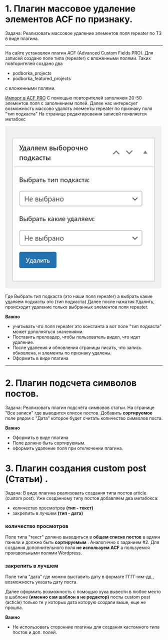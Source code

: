 # 1. Плагин массовое удаление элементов ACF по признаку.
Задача: Реализовать массовое удаление элементов поля repeater по ТЗ в виде плагина.
___
На сайте установлен плагин ACF (Advanced Custom Fields PRO).
Для записей создано поле типа (repeater) с вложенными полями.
Таких повторителей создано два 
* podborka_projects
* podborka_featured_projects

с вложенными полями.

[Импорт в ACF PRO](https://github.com/DoubleDayCompany/Test-task-Double-Day/blob/aa06befc04fb9654b3bf98c2858fce6b67313c8c/acf-export-2023-02-10.json)
С помощью повторителей заполняем 20-50 элементов поля с заполнением полей.
Далее нас интересует возможность массово удалять элементы repeater по признаку поля "тип подкаста"
На странице редактирования записей появляется метабокс 

![Визуальная часть](screenshot_1.jpg)

Где Выбрать тип подкаста (это наши поля repeater) а выбрать какие удаляем подкасты это (тип подкаста)
Далее после нажатия Удалить, происходит удаление только выбранных элементов поля repeater.

__Важно__

* учитывать что поля repeater это константа а вот поле "тип подкаста" может дополняться значениями.
* Поставить прелоадер, чтобы пользователь видел, что идет удаление. 
* После удаления и обновления страницы писать, что запись обновлена, и элементы по признаку удалены.
* Оформить в виде плагина

***

# 2. Плагин подсчета символов постов.
Задача: Реализовать плагин подсчёта симвовов статьи.
На странице "Все записи" где выводится список постов. Добавить __сортируемое__ поле рядом с "Дата" которое будет считать количество символов поста.

__Важно__

* Оформить в виде плагина
* Поле должно быть сортируемым.
* оформить удаление поля при отключении плагина.

# 3. Плагин создания custom post (Статьи) .
Задача: В виде плагина реализовать создания типа постов article (custom post).
Уже созданному типу постов добавляем два метабокса:
* количество просмотров __(тип - текст)__
* закрепить в лучшем __(тип - дата)__

### количество просмотров
Поле типа "текст" должно выводиться в __общем списке постов__ в админ панели и должно быть __сортируемым__ . Аналогично с заданием #2. Для создания дополнительного поля __не используем ACF__ а пользуемся произвольными полями Wordpress. 

### закрепить в лучшем
Поле типа "дата" где можно выставить дату в формате ГГГГ-мм-дд , возможность указать дату поста.

Далее оформить возможность с помощью хука вывести в любое место в шаблоне __(именно сам шаблон а не редактор)__ посты custom post (acticle) только те у которых дата которую создали выше, еще не прошла.

__Важно__

* Не использовать сторонние плагины для создания кастомного типа постов и доп. полей.

